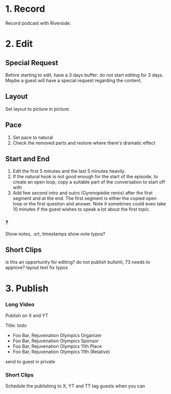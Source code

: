 # 1. Record

Record podcast with Riverside.

# 2. Edit

## Special Request

Before starting to edit, have a 3 days buffer: do not start editing for 3 days. Maybe a guest will have a special request regarding the content.

## Layout

Set layout to picture in picture.

## Pace

1. Set pace to natural
2. Check the removed parts and restore where there's dramatic effect

## Start and End

1. Edit the first 5 minutes and the last 5 minutes heavily.
2. If the natural hook is not good enough for the start of the episode, to create an open loop, copy a suitable part of the conversation to start off with
3. Add few second intro and outro (Gymnopédie remix) after the first segment and at the end. The first segment is either the copied open loop or the first question and answer. Note it sometimes could even take 10 minutes if the guest wishes to speak a lot about the first topic.

### ?

Show notes, .srt, timestamps
show note typos?

## Short Clips

is this an opportunity for editing?
do not publish bullshit, 73 needs to approve?
layout
text
fix typos

# 3. Publish

### Long Video

Publish on X and YT

Title: todo
- Foo Bar, Rejuvenation Olympics Organizer
- Foo Bar, Rejuvenation Olympics Sponsor
- Foo Bar, Rejuvenation Olympics 11th Place
- Foo Bar, Rejuvenation Olympics 11th (Relative)

send to guest in private

### Short Clips

Schedule the publishing to X, YT and TT
tag guests when you can
